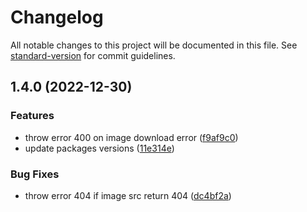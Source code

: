 # Changelog

All notable changes to this project will be documented in this file. See [standard-version](https://github.com/conventional-changelog/standard-version) for commit guidelines.

## 1.4.0 (2022-12-30)


### Features

  * throw error 400 on image download error ([f9af9c0](https://github.com/MobileTeleSystems/image-optimize/commit/f9af9c04879573dbbf1301e1323ddc7d2059ddd8))
  * update packages versions ([11e314e](https://github.com/MobileTeleSystems/image-optimize/commit/11e314ec7a68b3981a37399b621cabac26333a90))


### Bug Fixes

  * throw error 404 if image src return 404 ([dc4bf2a](https://github.com/MobileTeleSystems/image-optimize/commit/dc4bf2aea308f88a18b8427004ff0281e55ce0c5))

